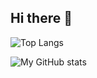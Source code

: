 ## Hi there 👋

![Top Langs](https://github-readme-stats.vercel.app/api/top-langs/?username=BobChen3310&layout=compact&langs_count=6)

![My GitHub stats](https://github-readme-stats.vercel.app/api?username=BobChen3310&theme=default&show_icons=true)

<!--
**BobChen3310/BobChen3310** is a ✨ _special_ ✨ repository because its `README.md` (this file) appears on your GitHub profile.

Here are some ideas to get you started:

- 🔭 I’m currently working on ...
- 🌱 I’m currently learning ...
- 👯 I’m looking to collaborate on ...
- 🤔 I’m looking for help with ...
- 💬 Ask me about ...
- 📫 How to reach me: ...
- 😄 Pronouns: ...
- ⚡ Fun fact: ...
-->
